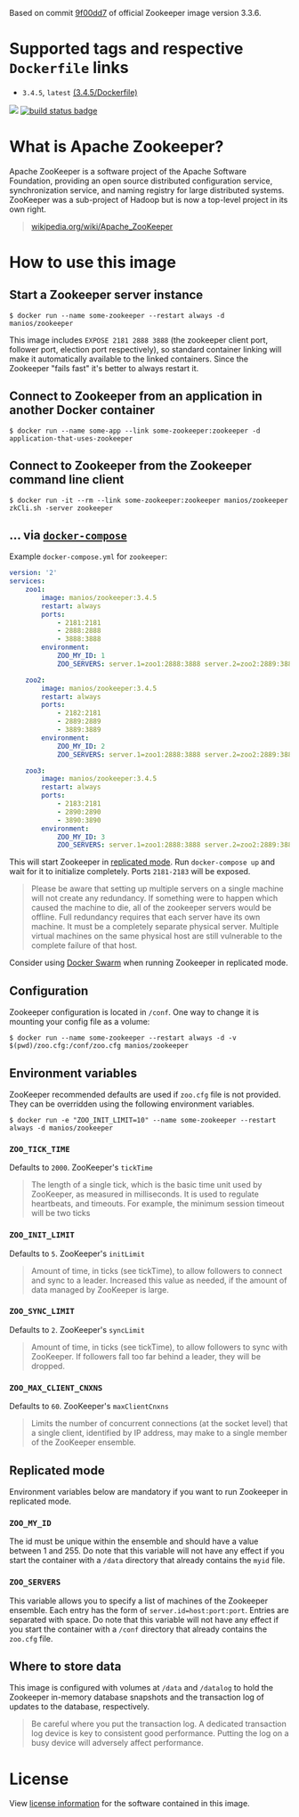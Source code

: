 Based on commit [9f00dd7](https://github.com/31z4/zookeeper-docker/tree/9f00dd78dcd67baa9b57449329fcbd4744948326) of official Zookeeper image version 3.3.6.

# Supported tags and respective `Dockerfile` links

* `3.4.5`, `latest` [(3.4.5/Dockerfile)](https://github.com/manios/zookeeper-docker/blob/master/3.4.5/Dockerfile)

[![](https://images.microbadger.com/badges/image/manios/zookeeper.svg)](http://microbadger.com/images/manios/zookeeper)  [![build status badge](https://img.shields.io/travis/manios/zookeeper-docker/master.svg)](https://travis-ci.org/manios/zookeeper-docker/branches)

# What is Apache Zookeeper?

Apache ZooKeeper is a software project of the Apache Software Foundation, providing an open source distributed configuration service, synchronization service, and naming registry for large distributed systems. ZooKeeper was a sub-project of Hadoop but is now a top-level project in its own right.

> [wikipedia.org/wiki/Apache_ZooKeeper](https://en.wikipedia.org/wiki/Apache_ZooKeeper)

# How to use this image

## Start a Zookeeper server instance

	$ docker run --name some-zookeeper --restart always -d manios/zookeeper

This image includes `EXPOSE 2181 2888 3888` (the zookeeper client port, follower port, election port respectively), so standard container linking will make it automatically available to the linked containers. Since the Zookeeper "fails fast" it's better to always restart it.

## Connect to Zookeeper from an application in another Docker container

	$ docker run --name some-app --link some-zookeeper:zookeeper -d application-that-uses-zookeeper

## Connect to Zookeeper from the Zookeeper command line client

	$ docker run -it --rm --link some-zookeeper:zookeeper manios/zookeeper zkCli.sh -server zookeeper

## ... via [`docker-compose`](https://github.com/docker/compose)

Example `docker-compose.yml` for `zookeeper`:

```yaml
version: '2'
services:
    zoo1:
        image: manios/zookeeper:3.4.5
        restart: always
        ports:
            - 2181:2181
            - 2888:2888
            - 3888:3888
        environment:
            ZOO_MY_ID: 1
            ZOO_SERVERS: server.1=zoo1:2888:3888 server.2=zoo2:2889:3889 server.3=zoo3:2890:3890

    zoo2:
        image: manios/zookeeper:3.4.5
        restart: always
        ports:
            - 2182:2181
            - 2889:2889
            - 3889:3889
        environment:
            ZOO_MY_ID: 2
            ZOO_SERVERS: server.1=zoo1:2888:3888 server.2=zoo2:2889:3889 server.3=zoo3:2890:3890

    zoo3:
        image: manios/zookeeper:3.4.5
        restart: always
        ports:
            - 2183:2181
            - 2890:2890
            - 3890:3890
        environment:
            ZOO_MY_ID: 3
            ZOO_SERVERS: server.1=zoo1:2888:3888 server.2=zoo2:2889:3889 server.3=zoo3:2890:3890

```

This will start Zookeeper in [replicated mode](http://zookeeper.apache.org/doc/current/zookeeperStarted.html#sc_RunningReplicatedZooKeeper). Run `docker-compose up` and wait for it to initialize completely. Ports `2181-2183` will be exposed.

> Please be aware that setting up multiple servers on a single machine will not create any redundancy. If something were to happen which caused the machine to die, all of the zookeeper servers would be offline. Full redundancy requires that each server have its own machine. It must be a completely separate physical server. Multiple virtual machines on the same physical host are still vulnerable to the complete failure of that host.

Consider using [Docker Swarm](https://www.docker.com/products/docker-swarm) when running Zookeeper in replicated mode.

## Configuration

Zookeeper configuration is located in `/conf`. One way to change it is mounting your config file as a volume:

	$ docker run --name some-zookeeper --restart always -d -v $(pwd)/zoo.cfg:/conf/zoo.cfg manios/zookeeper

## Environment variables

ZooKeeper recommended defaults are used if `zoo.cfg` file is not provided. They can be overridden using the following environment variables.

    $ docker run -e "ZOO_INIT_LIMIT=10" --name some-zookeeper --restart always -d manios/zookeeper

### `ZOO_TICK_TIME`

Defaults to `2000`. ZooKeeper's `tickTime`

> The length of a single tick, which is the basic time unit used by ZooKeeper, as measured in milliseconds. It is used to regulate heartbeats, and timeouts. For example, the minimum session timeout will be two ticks

### `ZOO_INIT_LIMIT`

Defaults to `5`. ZooKeeper's `initLimit`

> Amount of time, in ticks (see tickTime), to allow followers to connect and sync to a leader. Increased this value as needed, if the amount of data managed by ZooKeeper is large.

### `ZOO_SYNC_LIMIT`

Defaults to `2`. ZooKeeper's `syncLimit`

> Amount of time, in ticks (see tickTime), to allow followers to sync with ZooKeeper. If followers fall too far behind a leader, they will be dropped.

### `ZOO_MAX_CLIENT_CNXNS`

Defaults to `60`. ZooKeeper's `maxClientCnxns`

> Limits the number of concurrent connections (at the socket level) that a single client, identified by IP address, may make to a single member of the ZooKeeper ensemble.

## Replicated mode

Environment variables below are mandatory if you want to run Zookeeper in replicated mode.

### `ZOO_MY_ID`

The id must be unique within the ensemble and should have a value between 1 and 255. Do note that this variable will not have any effect if you start the container with a `/data` directory that already contains the `myid` file.

### `ZOO_SERVERS`

This variable allows you to specify a list of machines of the Zookeeper ensemble. Each entry has the form of `server.id=host:port:port`. Entries are separated with space. Do note that this variable will not have any effect if you start the container with a `/conf` directory that already contains the `zoo.cfg` file.

## Where to store data

This image is configured with volumes at `/data` and `/datalog` to hold the Zookeeper in-memory database snapshots and the transaction log of updates to the database, respectively.

> Be careful where you put the transaction log. A dedicated transaction log device is key to consistent good performance. Putting the log on a busy device will adversely affect performance.

# License

View [license information](https://github.com/apache/zookeeper/blob/release-3.4.5/LICENSE.txt) for the software contained in this image.
